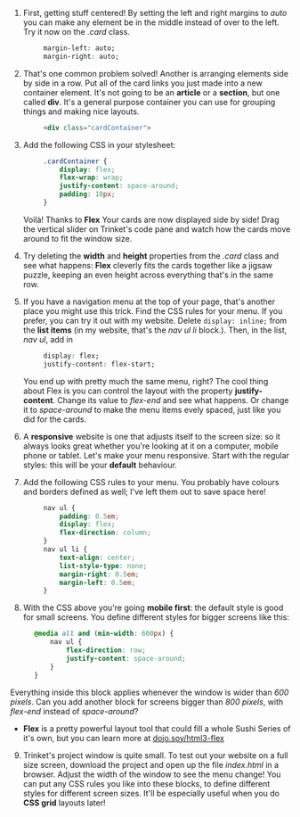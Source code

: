 1. First, getting stuff centered! By setting the left and right margins to _auto_ you can make any element be in the middle instead of over to the left. Try it now on the _.card_ class.
   ```css
        margin-left: auto;
        margin-right: auto;
   ```

2. That's one common problem solved! Another is arranging elements side by side in a row. Put all of the card links you just made into a new container element. It's not going to be an **article** or a **section**, but one called **div**. It's a general purpose container you can use for grouping things and making nice layouts.
   ```html
        <div class="cardContainer">
   ```
3. Add the following CSS in your stylesheet:
   ```css
        .cardContainer {
            display: flex;
            flex-wrap: wrap;
            justify-content: space-around;
            padding: 10px;
        }
   ```
   Voilà! Thanks to **Flex** Your cards are now displayed side by side! Drag the vertical slider on Trinket's code pane and watch how the cards move around to fit the window size.

4. Try deleting the **width** and **height** properties from the _.card_ class and see what happens: **Flex** cleverly fits the cards together like a jigsaw puzzle, keeping an even height across everything that's in the same row.

5. If you have a navigation menu at the top of your page, that's another place you might use this trick. Find the CSS rules for your menu. If you prefer, you can try it out with my website. Delete `display: inline;` from the **list items** \(in my website, that's the _nav ul li_ block.\). Then, in the list, _nav ul_, add in 
   ```css
        display: flex;
        justify-content: flex-start;
   ```
   You end up with pretty much the same menu, right? The cool thing about Flex is you can control the layout with the property **justify-content**. Change its value to _flex-end_ and see what happens. Or change it to _space-around_ to make the menu items evely spaced, just like you did for the cards.

6. A **responsive** website is one that adjusts itself to the screen size: so it always looks great whether you're looking at it on a computer, mobile phone or tablet. Let's make your menu responsive. Start with the regular styles: this will be your **default** behaviour.

7. Add the following CSS rules to your menu. You probably have colours and borders defined as well; I've left them out to save space here!
   ```css
        nav ul {
            padding: 0.5em;
            display: flex;
            flex-direction: column;
        }
        nav ul li {
            text-align: center; 
            list-style-type: none;
            margin-right: 0.5em;
            margin-left: 0.5em;
        }
   ```

8. With the CSS above you're going **mobile first**: the default style is good for small screens. You define different styles for bigger screens like this:
  ```css
        @media all and (min-width: 600px) {
            nav ul {
                flex-direction: row;
                justify-content: space-around;
            }
        }
   ```
   Everything inside this block applies whenever the window is wider than _600 pixels_. Can you add another block for screens bigger than _800 pixels_, with _flex-end_ instead of _space-around_?
 * **Flex** is a pretty powerful layout tool that could fill a whole Sushi Series of it's own, but you can learn more at [dojo.soy/html3-flex](http://dojo.soy/html3-flex)

9. Trinket's project window is quite small. To test out your website on a full size screen, download the project and open up the file _index.html_ in a browser. Adjust the width of the window to see the menu change! You can put any CSS rules you like into these blocks, to define different styles for different screen sizes. It'll be especially useful when you do **CSS grid** layouts later!